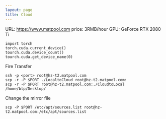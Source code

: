 ```yaml
---
layout: page
title: Cloud
---
```

URL: https://www.matpool.com
price: 3RMB/hour
GPU: GeForce RTX 2080 Ti

```
import torch
torch.cuda.current_device()
tourch.cuda.device_count()
tourch.cuda.get_device_name(0)
```

Fire Transfer

```
ssh -p <port> root@hz-t2.matpool.com
scp -r -P $PORT ./LocaltoCloud root@hz-t2.matpool.com:
scp -r -P $PORT root@hz-t2.matpool.com:./CloudtoLocal /home/blp/Desktop/
```

Change the mirror file

```
scp -P $PORT /etc/apt/sources.list root@hz-t2.matpool.com:/etc/apt/sources.list
```

